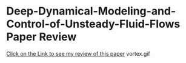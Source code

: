 # Deep-Dynamical-Modeling-and-Control-of-Unsteady-Fluid-Flows Paper Review
[Click on the Link to see my review of this paper](https://kaltura.uconn.edu/media/Deep+Dynamical+Modeling+and+Control+of+Unsteady+Fluid+Flows/1_aue9a2x3)
vortex.gif
